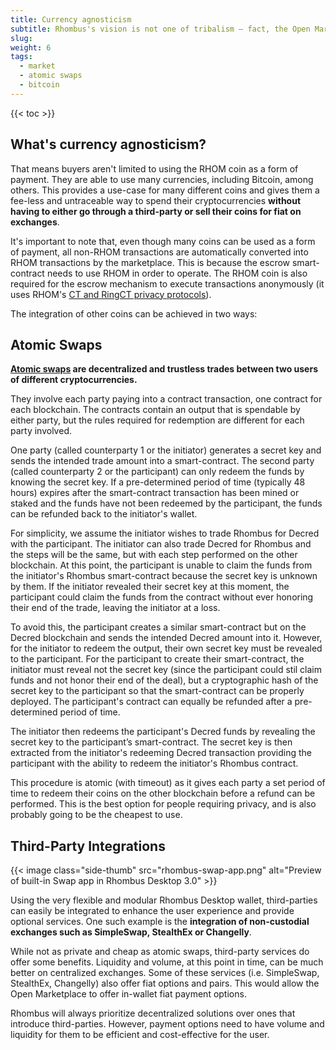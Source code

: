```yaml
---
title: Currency agnosticism
subtitle: Rhombus's vision is not one of tribalism – fact, the Open Marketplace is designed in such a way that almost any coin can be easily integrated as a form of payment
slug: 
weight: 6
tags:
  - market
  - atomic swaps
  - bitcoin
---
```


{{< toc >}}

## What's currency agnosticism?

That means buyers aren't limited to using the RHOM coin as a form of payment. They are able to use many currencies, including Bitcoin, among others. This provides a use-case for many different coins and gives them a fee-less and untraceable way to spend their cryptocurrencies **without having to either go through a third-party or sell their coins for fiat on exchanges**.

It's important to note that, even though many coins can be used as a form of payment, all non-RHOM transactions are automatically converted into RHOM transactions by the marketplace. This is because the escrow smart-contract needs to use RHOM in order to operate. The RHOM coin is also required for the escrow mechanism to execute transactions anonymously (it uses RHOM's [CT and RingCT privacy protocols](/learn/transaction-types/)).

The integration of other coins can be achieved in two ways:


## Atomic Swaps

**[Atomic swaps](https://github.com/rhombus/atomicswap) are decentralized and trustless trades between two users of different cryptocurrencies.**

They involve each party paying into a contract transaction, one contract for each blockchain. The contracts contain an output that is spendable by either party, but the rules required for redemption are different for each party involved.

One party (called counterparty 1 or the initiator) generates a secret key and sends the intended trade amount into a smart-contract. The second party (called counterparty 2 or the participant) can only redeem the funds by knowing the secret key. If a pre-determined period of time (typically 48 hours) expires after the smart-contract transaction has been mined or staked and the funds have not been redeemed by the participant, the funds can be refunded back to the initiator's wallet.

For simplicity, we assume the initiator wishes to trade Rhombus for Decred with the participant. The initiator can also trade Decred for Rhombus and the steps will be the same, but with each step performed on the other blockchain. At this point, the participant is unable to claim the funds from the initiator's Rhombus smart-contract because the secret key is unknown by them. If the initiator revealed their secret key at this moment, the participant could claim the funds from the contract without ever honoring their end of the trade, leaving the initiator at a loss.

To avoid this, the participant creates a similar smart-contract but on the Decred blockchain and sends the intended Decred amount into it. However, for the initiator to redeem the output, their own secret key must be revealed to the participant. For the participant to create their smart-contract, the initiator must reveal not the secret key (since the participant could stil claim funds and not honor their end of the deal), but a cryptographic hash of the secret key to the participant so that the smart-contract can be properly deployed. The participant's contract can equally be refunded after a pre-determined period of time.

The initiator then redeems the participant's Decred funds by revealing the secret key to the participant’s smart-contract. The secret key is then extracted from the initiator's redeeming Decred transaction providing the participant with the ability to redeem the initiator's Rhombus contract.

This procedure is atomic (with timeout) as it gives each party a set period of time to redeem their coins on the other blockchain before a refund can be performed. This is the best option for people requiring privacy, and is also probably going to be the cheapest to use.


## Third-Party Integrations

{{< image class="side-thumb" src="rhombus-swap-app.png" alt="Preview of built-in Swap app in Rhombus Desktop 3.0" >}}

Using the very flexible and modular Rhombus Desktop wallet, third-parties can easily be integrated to enhance the user experience and provide optional services. One such example is the **integration of non-custodial exchanges such as SimpleSwap, StealthEx or Changelly**.

While not as private and cheap as atomic swaps, third-party services do offer some benefits. Liquidity and volume, at this point in time, can be much better on centralized exchanges. Some of these services (i.e. SimpleSwap, StealthEx, Changelly) also offer fiat options and pairs. This would allow the Open Marketplace to offer in-wallet fiat payment options.

Rhombus will always prioritize decentralized solutions over ones that introduce third-parties. However, payment options need to have volume and liquidity for them to be efficient and cost-effective for the user.